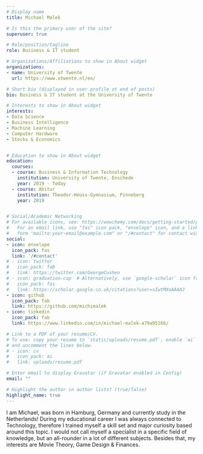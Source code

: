 ```yaml
---
# Display name
title: Michael Malek

# Is this the primary user of the site?
superuser: true

# Role/position/tagline
role: Business & IT student

# Organizations/Affiliations to show in About widget
organizations:
- name: University of Twente
  url: https://www.utwente.nl/en/

# Short bio (displayed in user profile at end of posts)
bio: Business & IT student at the University of Twente

# Interests to show in About widget
interests:
- Data Science
- Business Intelligence
- Machine Learning
- Computer Hardware
- Stocks & Economics


# Education to show in About widget
education:
  courses:
  - course: Business & Information Technology
    institution: University of Twente, Enschede
    year: 2019 - Today
  - course: Abitur
    institution: Theodor-Heuss-Gymnasium, Pinneberg
    year: 2019


# Social/Academic Networking
# For available icons, see: https://wowchemy.com/docs/getting-started/page-builder/#icons
#   For an email link, use "fas" icon pack, "envelope" icon, and a link in the
#   form "mailto:your-email@example.com" or "/#contact" for contact widget.
social:
- icon: envelope
  icon_pack: fas
  link: '/#contact'
# - icon: twitter
#   icon_pack: fab
#   link: https://twitter.com/GeorgeCushen
# - icon: graduation-cap  # Alternatively, use `google-scholar` icon from `ai` icon pack
#   icon_pack: fas
#   link: https://scholar.google.co.uk/citations?user=sIwtMXoAAAAJ
- icon: github
  icon_pack: fab
  link: https://github.com/michimalek
- icon: linkedin
  icon_pack: fab
  link: https://www.linkedin.com/in/michael-malek-a79a9516b/

# Link to a PDF of your resume/CV.
# To use: copy your resume to `static/uploads/resume.pdf`, enable `ai` icons in `params.toml`, 
# and uncomment the lines below.
# - icon: cv
#   icon_pack: ai
#   link: uploads/resume.pdf

# Enter email to display Gravatar (if Gravatar enabled in Config)
email: ""

# Highlight the author in author lists? (true/false)
highlight_name: true
---
```


I am Michael, was born in Hamburg, Germany and currently study in the Netherlands! During my educational career I was always connected to Technology, therefore I trained myself a skill set and major curiosity based around this topic. I would not call myself a specialist in a specific field of knowledge, but an all-rounder in a lot of different subjects. Besides that, my interests are Movie Theory, Game Design & Finances.

<!-- {{< icon name="download" pack="fas" >}} Download my {{< staticref "uploads/demo_resume.pdf" "newtab" >}}resumé{{< /staticref >}}. -->
